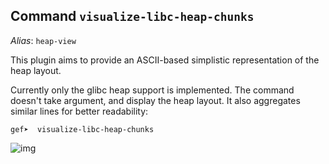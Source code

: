 ## Command `visualize-libc-heap-chunks`

_Alias_: `heap-view`


This plugin aims to provide an ASCII-based simplistic representation of the heap layout.

Currently only the glibc heap support is implemented. The command doesn't take argument, and
display the heap layout. It also aggregates similar lines for better readability:

```text
gef➤  visualize-libc-heap-chunks
```

![img](https://i.imgur.com/jQYaiyB.png)
